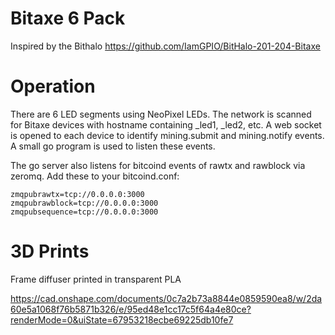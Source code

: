 # Bitaxe 6 Pack

Inspired by the Bithalo https://github.com/IamGPIO/BitHalo-201-204-Bitaxe

# Operation

There are 6 LED segments using NeoPixel LEDs.  The network is scanned for Bitaxe devices with hostname containing _led1, _led2, etc.  A web socket is opened to each device to identify mining.submit and mining.notify events.  A small go program is used to listen these events.

The go server also listens for bitcoind events of rawtx and rawblock via zeromq.  Add these to your bitcoind.conf:

```
zmqpubrawtx=tcp://0.0.0.0:3000
zmqpubrawblock=tcp://0.0.0.0:3000
zmqpubsequence=tcp://0.0.0.0:3000
```

# 3D Prints

Frame diffuser printed in transparent PLA

https://cad.onshape.com/documents/0c7a2b73a8844e0859590ea8/w/2da60e5a1068f76b5871b326/e/95ed48e1cc17c5f64a4e80ce?renderMode=0&uiState=67953218ecbe69225db10fe7
